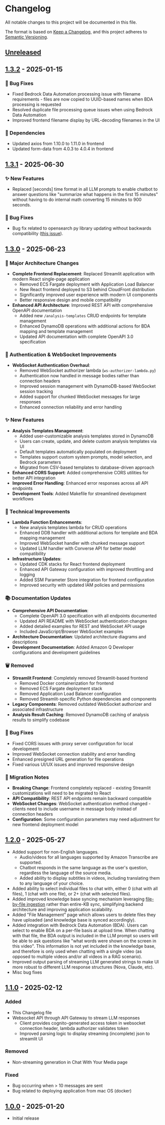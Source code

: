 # Changelog

All notable changes to this project will be documented in this file.

The format is based on [Keep a Changelog](https://keepachangelog.com/en/1.0.0/),
and this project adheres to [Semantic Versioning](https://semver.org/spec/v2.0.0.html).

## [Unreleased](https://github.com/aws-samples/recorded-voice-insight-extraction-webapp/compare/main...develop)

## [1.3.2](https://github.com/aws-samples/recorded-voice-insight-extraction-webapp/releases/tag/v1.3.2) - 2025-01-15

### 🐛 Bug Fixes
- Fixed Bedrock Data Automation processing issue with filename requirements - files are now copied to UUID-based names when BDA processing is requested
- Resolved duplicate file processing queue issues when using Bedrock Data Automation
- Improved frontend filename display by URL-decoding filenames in the UI

### 🔧 Dependencies
- Updated axios from 1.10.0 to 1.11.0 in frontend
- Updated form-data from 4.0.3 to 4.0.4 in frontend

## [1.3.1](https://github.com/aws-samples/recorded-voice-insight-extraction-webapp/releases/tag/v1.3.1) - 2025-06-30

### ✨ New Features
- Replaced [seconds] time format in all LLM prompts to enable chatbot to answer questions like "summarize what happens in the first 15 minutes" without having to do internal math converting 15 minutes to 900 seconds.

### 🐛 Bug Fixes
- Bug fix related to opensearch py library updating without backwards compatibility ([this issue](https://github.com/aws-samples/recorded-voice-insight-extraction-webapp/issues/7)).

## [1.3.0](https://github.com/aws-samples/recorded-voice-insight-extraction-webapp/releases/tag/v1.3.0) - 2025-06-23

### 🚀 Major Architecture Changes
- **Complete Frontend Replacement**: Replaced Streamlit application with modern React single-page application
  - Removed ECS Fargate deployment with Application Load Balancer
  - New React frontend deployed to S3 behind CloudFront distribution
  - Significantly improved user experience with modern UI components
  - Better responsive design and mobile compatibility
- **Enhanced API Architecture**: Improved REST API with comprehensive OpenAPI documentation
  - Added new `/analysis-templates` CRUD endpoints for template management
  - Enhanced DynamoDB operations with additional actions for BDA mapping and template management
  - Updated API documentation with complete OpenAPI 3.0 specification

### 🔐 Authentication & WebSocket Improvements
- **WebSocket Authentication Overhaul**: 
  - Removed WebSocket authorizer lambda (`ws-authorizer-lambda.py`)
  - Authentication now handled in message bodies rather than connection headers
  - Improved session management with DynamoDB-based WebSocket session tracking
  - Added support for chunked WebSocket messages for large responses
  - Enhanced connection reliability and error handling

### ✨ New Features
- **Analysis Templates Management**:
  - Added user-customizable analysis templates stored in DynamoDB
  - Users can create, update, and delete custom analysis templates via UI
  - Default templates automatically populated on deployment
  - Templates support custom system prompts, model selection, and Bedrock parameters
  - Migrated from CSV-based templates to database-driven approach
- **Enhanced CORS Support**: Added comprehensive CORS utilities for better API integration
- **Improved Error Handling**: Enhanced error responses across all API endpoints
- **Development Tools**: Added Makefile for streamlined development workflows

### 🔧 Technical Improvements
- **Lambda Function Enhancements**:
  - New analysis templates lambda for CRUD operations
  - Enhanced DDB handler with additional actions for template and BDA mapping management
  - Improved WebSocket handler with chunked message support
  - Updated LLM handler with Converse API for better model compatibility
- **Infrastructure Updates**:
  - Updated CDK stacks for React frontend deployment
  - Enhanced API Gateway configuration with improved throttling and logging
  - Added SSM Parameter Store integration for frontend configuration
  - Improved security with updated IAM policies and permissions

### 📚 Documentation Updates
- **Comprehensive API Documentation**: 
  - Complete OpenAPI 3.0 specification with all endpoints documented
  - Updated API README with WebSocket authentication changes
  - Added detailed examples for REST and WebSocket API usage
  - Included JavaScript/Browser WebSocket examples
- **Architecture Documentation**: Updated architecture diagrams and descriptions
- **Development Documentation**: Added Amazon Q Developer configurations and development guidelines

### 🗑️ Removed
- **Streamlit Frontend**: Completely removed Streamlit-based frontend
  - Removed Docker containerization for frontend
  - Removed ECS Fargate deployment stack
  - Removed Application Load Balancer configuration
  - Removed Streamlit-specific Python dependencies and components
- **Legacy Components**: Removed outdated WebSocket authorizer and associated infrastructure
- **Analysis Result Caching**: Removed DynamoDB caching of analysis results to simplify codebase

### 🐛 Bug Fixes
- Fixed CORS issues with proxy server configuration for local development
- Improved WebSocket connection stability and error handling
- Enhanced presigned URL generation for file operations
- Fixed various UI/UX issues and improved responsive design

### 🔄 Migration Notes
- **Breaking Change**: Frontend completely replaced - existing Streamlit customizations will need to be migrated to React
- **API Compatibility**: REST API endpoints remain backward compatible
- **WebSocket Changes**: WebSocket authentication method changed - clients need to include username in message body instead of connection headers
- **Configuration**: Some configuration parameters may need adjustment for new frontend deployment model

## [1.2.0](https://github.com/aws-samples/recorded-voice-insight-extraction-webapp/releases/tag/v1.2.0) - 2025-05-27
- Added support for non-English languages. 
  - Audio/videos for all languages supported by Amazon Transcribe are supported. 
  - Chatbot responds in the same language as the user's question, regardless the language of the source media.
  - Added ability to display subtitles in videos, including translating them to any language of your choice.
- Added ability to select individual files to chat with, either 0 (chat with all files), 1 (chat with one file), or 2+ (chat with selected files).
- Added improved knowledge base syncing mechanism leveraging [file-by-file ingestion](https://docs.aws.amazon.com/bedrock/latest/userguide/kb-direct-ingestion-add.html) rather than entire-KB sync, simplifying backend architecture and improving application scalability.
- Added "File Management" page which allows users to delete files they have uploaded (and knowledge base is synced accordingly).
- Added integration with Bedrock Data Automation (BDA). Users can select to enable BDA on a per-file basis at upload time. When chatting with that file, the BDA output is included in the LLM prompt so users will be able to ask questions like "what words were shown on the screen in this video". This information is not yet included in the knowledge base, and therefore is only used when chatting with a single video (as opposed to multiple videos and/or all videos in a RAG scenario).
- Improved output parsing of streaming LLM generated strings to make UI more robust to different LLM response structures (Nova, Claude, etc).
- Misc bug fixes

  
## [1.1.0](https://github.com/aws-samples/recorded-voice-insight-extraction-webapp/releases/tag/v1.1.0) - 2025-02-12
### Added 
- This Changelog file
- Websocket API through API Gateway to stream LLM responses
  - Client provides cognito-generated access token in websocket connection header, lambda authorizer validates token
  - Improved parsing logic to display streaming (incomplete) json to streamlit UI

### Removed
- Non-streaming generation in Chat With Your Media page

### Fixed
- Bug occurring when > 10 messages are sent
- Bug related to deploying application from mac OS (docker)

## [1.0.0](https://github.com/aws-samples/recorded-voice-insight-extraction-webapp/releases/tag/v1.0.0) - 2025-01-20
- Initial release


[1.1.0]: https://github.com/aws-samples/recorded-voice-insight-extraction-webapp/releases/tag/v1.1.0
[1.0.0]: https://github.com/aws-samples/recorded-voice-insight-extraction-webapp/releases/tag/v1.0.0
